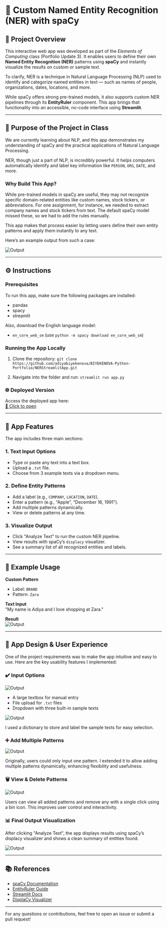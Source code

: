 # 🧠 Custom Named Entity Recognition (NER) with spaCy

## 📌 Project Overview
This interactive web app was developed as part of the *Elements of Computing* class (Portfolio Update 3). It enables users to define their own **Named Entity Recognition (NER)** patterns using **spaCy** and instantly visualize the results on custom or sample text.

To clarify, NER is a technique in Natural Language Processing (NLP) used to identify and categorize named entities in text — such as names of people, organizations, dates, locations, and more.

While spaCy offers strong pre-trained models, it also supports custom NER pipelines through its **EntityRuler** component. This app brings that functionality into an accessible, no-code interface using **Streamlit**.

---

## 🎯 Purpose of the Project in Class
We are currently learning about NLP, and this app demonstrates my understanding of spaCy and the practical applications of Natural Language Processing.

NER, though just a part of NLP, is incredibly powerful. It helps computers automatically identify and label key information like `PERSON`, `ORG`, `DATE`, and more.

### Why Build This App?
While pre-trained models in spaCy are useful, they may not recognize specific domain-related entities like custom names, stock tickers, or abbreviations. For one assignment, for instance, we needed to extract company names and stock tickers from text. The default spaCy model missed these, so we had to add the rules manually.

This app makes that process easier by letting users define their own entity patterns and apply them instantly to any text.

Here’s an example output from such a case:

![Output](images/Output1.png)

---

## ⚙️ Instructions

### Prerequisites
To run this app, make sure the following packages are installed:

- pandas  
- spacy  
- streamlit  

Also, download the English language model:
- `en_core_web_sm` (use `python -m spacy download en_core_web_sm`)

### Running the App Locally
1. Clone the repository:
   `git clone https://github.com/adiyabiyekenova/BIYEKENOVA-Python-Portfolio/NERStreamlitApp.git`

2. Navigate into the folder and run:
   `streamlit run app.py`

### 🌐 Deployed Version
Access the deployed app here:  
[🔗 Click to open](https://adiyabiyekenova-biyekenova-python-por-nerstreamlitappapp-3utzrp.streamlit.app/)

---

## 🚀 App Features

The app includes three main sections:

### 1. Text Input Options
- Type or paste any text into a text box.
- Upload a `.txt` file.
- Choose from 3 example texts via a dropdown menu.

### 2. Define Entity Patterns
- Add a label (e.g., `COMPANY`, `LOCATION`, `DATE`).
- Enter a pattern (e.g., “Apple”, “December 16, 1991”).
- Add multiple patterns dynamically.
- View or delete patterns at any time.

### 3. Visualize Output
- Click "Analyze Text" to run the custom NER pipeline.
- View results with spaCy’s `displacy` visualizer.
- See a summary list of all recognized entities and labels.

---

## 🧪 Example Usage

**Custom Pattern**  
- Label: `BRAND`  
- Pattern: `Zara`

**Text Input**  
"My name is Adiya and I love shopping at Zara."

**Result**  
![Output](images/Output2.png)

---

## 🎨 App Design & User Experience

One of the project requirements was to make the app intuitive and easy to use. Here are the key usability features I implemented:

### ✔️ Input Options
![Output](images/Output3.png)

- A large textbox for manual entry  
- File upload for `.txt` files  
- Dropdown with three built-in sample texts  

![Output](images/Output4.png)

I used a dictionary to store and label the sample texts for easy selection.

### ➕ Add Multiple Patterns
![Output](images/Output5.png)

Originally, users could only input one pattern. I extended it to allow adding multiple patterns dynamically, enhancing flexibility and usefulness.

### 🗑️ View & Delete Patterns
![Output](images/Output6.png)

Users can view all added patterns and remove any with a single click using a bin icon. This improves user control and interactivity.

### 📊 Final Output Visualization
After clicking "Analyze Text", the app displays results using spaCy’s displacy visualizer and shows a clean summary of entities found.

![Output](images/Output2.png)

---

## 📚 References

- [spaCy Documentation](https://spacy.io/usage)  
- [EntityRuler Guide](https://spacy.io/usage/rule-based-matching#entityruler)  
- [Streamlit Docs](https://docs.streamlit.io/)  
- [DisplaCy Visualizer](https://spacy.io/usage/visualizers)

---

For any questions or contributions, feel free to open an issue or submit a pull request!
